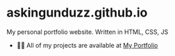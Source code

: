 # askingunduzz.github.io
My personal portfolio website.
Written in HTML, CSS, JS
- 👨‍💻 All of my projects are available at <a href= "https://askingunduzz.github.io"> My Portfolio </a>  
